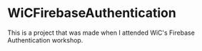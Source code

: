 # WiCFirebaseAuthentication
This is a project that was made when I attended WiC's Firebase Authentication workshop.
